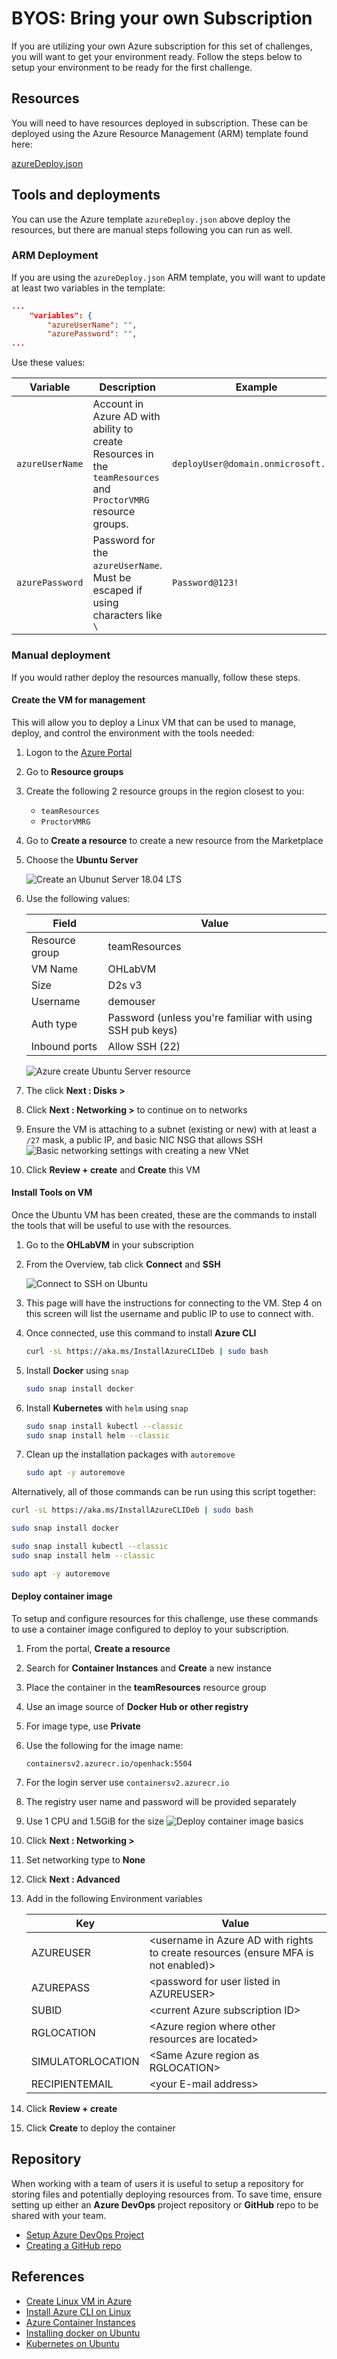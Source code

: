 
# BYOS: Bring your own Subscription

If you are utilizing your own Azure subscription for this set of challenges, you will want to get your environment ready.  Follow the steps below to setup your environment to be ready for the first challenge.

## Resources

You will need to have resources deployed in subscription.  These can be deployed using the Azure Resource Management (ARM) template found here:
<!-- UPDATE the below URL depending on where the template is deployed -->
[azureDeploy.json](https://raw.githubusercontent.com/Microsoft-OpenHack/containers/main/tooling/azuredeploy.json?token=AKHDDMWGYNBNFNIIRNL7VSTATL3PU)

## Tools and deployments

You can use the Azure template `azureDeploy.json` above deploy the resources, but there are manual steps following you can run as well.

### ARM Deployment

If you are using the ``azureDeploy.json`` ARM template, you will want to update at least two variables in the template:

```json
...
    "variables": {
        "azureUserName": "",
        "azurePassword": "",
...
```

Use these values:

| Variable | Description | Example |
| -------- | ----------- | ------- |
| `azureUserName` | Account in Azure AD with ability to create Resources in the `teamResources` and `ProctorVMRG` resource groups. | `deployUser@domain.onmicrosoft.com` |
| `azurePassword` | Password for the `azureUserName`. Must be escaped if using characters like `\` | `Password@123!` |

### Manual deployment

If you would rather deploy the resources manually, follow these steps.

#### Create the VM for management

This will allow you to deploy a Linux VM that can be used to manage, deploy, and control the environment with the tools needed:

1. Logon to the [Azure Portal](https://portal.azure.com)
1. Go to **Resource groups**
1. Create the following 2 resource groups in the region closest to you:

    * `teamResources`
    * `ProctorVMRG`

1. Go to **Create a resource** to create a new resource from the Marketplace
1. Choose the **Ubuntu Server**

    ![Create an Ubunut Server 18.04 LTS](images/createUbuntuServer.png)

1. Use the following values:

    | Field | Value |
    | - | - |
    | Resource group | teamResources |
    | VM Name | OHLabVM |
    | Size | D2s v3 |
    | Username | demouser |
    | Auth type | Password (unless you're familiar with using SSH pub keys) |
    | Inbound ports | Allow SSH (22) |

    ![Azure create Ubuntu Server resource](images/ubuntuCreation.png)

1. The click **Next : Disks >**
1. Click **Next : Networking >** to continue on to networks
1. Ensure the VM is attaching to a subnet (existing or new) with at least a `/27` mask, a public IP, and basic NIC NSG that allows SSH
![Basic networking settings with creating a new VNet](images/ubuntuNetworking.png)
1. Click **Review + create** and **Create** this VM

#### Install Tools on VM

Once the Ubuntu VM has been created, these are the commands to install the tools that will be useful to use with the resources.

1. Go to the **OHLabVM** in your subscription
1. From the Overview, tab click **Connect** and **SSH**

    ![Connect to SSH on Ubuntu](images/connectToUbuntu.png)

1. This page will have the instructions for connecting to the VM.  Step 4 on this screen will list the username and public IP to use to connect with.
1. Once connected, use this command to install **Azure CLI**

    ```bash
    curl -sL https://aka.ms/InstallAzureCLIDeb | sudo bash
    ```

1. Install **Docker** using `snap`

    ```bash
    sudo snap install docker
    ```

1. Install **Kubernetes** with `helm` using `snap`

    ```bash
    sudo snap install kubectl --classic
    sudo snap install helm --classic
    ```

1. Clean up the installation packages with `autoremove`

    ```bash
    sudo apt -y autoremove
    ```

Alternatively, all of those commands can be run using this script together:

```bash
curl -sL https://aka.ms/InstallAzureCLIDeb | sudo bash

sudo snap install docker

sudo snap install kubectl --classic
sudo snap install helm --classic

sudo apt -y autoremove
```

#### Deploy container image

To setup and configure resources for this challenge, use these commands to use a container image configured to deploy to your subscription.

1. From the portal, **Create a resource**
1. Search for **Container Instances** and **Create** a new instance
1. Place the container in the **teamResources** resource group
1. Use an image source of **Docker Hub or other registry**
1. For image type, use **Private**
1. Use the following for the image name:

    ```azurecli
    containersv2.azurecr.io/openhack:5504
    ```

1. For the login server use `containersv2.azurecr.io`
1. The registry user name and password will be provided separately
1. Use 1 CPU and 1.5GiB for the size
![Deploy container image basics](images/deployContainer.png)
1. Click **Next : Networking >**
1. Set networking type to **None**
1. Click **Next : Advanced**
1. Add in the following Environment variables

    | Key | Value |
    | --- | ----- |
    | AZUREUSER | \<username in Azure AD with rights to create resources (ensure MFA is not enabled)\> |
    | AZUREPASS | \<password for user listed in AZUREUSER\> |
    | SUBID | \<current Azure subscription ID\> |
    | RGLOCATION | \<Azure region where other resources are located\> |
    | SIMULATORLOCATION | \<Same Azure region as RGLOCATION\> |
    | RECIPIENTEMAIL | \<your E-mail address\> |

1. Click **Review + create**
1. Click **Create** to deploy the container

## Repository

When working with a team of users it is useful to setup a repository for storing files and potentially deploying resources from.  To save time, ensure setting up either an **Azure DevOps** project repository or **GitHub** repo to be shared with your team.

* [Setup Azure DevOps Project](https://docs.microsoft.com/en-us/azure/devops/user-guide/sign-up-invite-teammates?toc=%2Fazure%2Fdevops%2Fget-started%2Ftoc.json&bc=%2Fazure%2Fdevops%2Fget-started%2Fbreadcrumb%2Ftoc.json&view=azure-devops#sign-up-with-a-personal-microsoft-account)
* [Creating a GitHub repo](https://docs.github.com/en/get-started/quickstart/create-a-repo)

## References

* [Create Linux VM in Azure](https://docs.microsoft.com/en-us/azure/virtual-machines/linux/quick-create-portal)
* [Install Azure CLI on Linux](https://docs.microsoft.com/en-us/cli/azure/install-azure-cli-linux?pivots=apt)
* [Azure Container Instances](https://docs.microsoft.com/en-us/azure/container-instances/)
* [Installing docker on Ubuntu](https://snapcraft.io/install/docker/ubuntu)
* [Kubernetes on Ubuntu](https://ubuntu.com/kubernetes)
